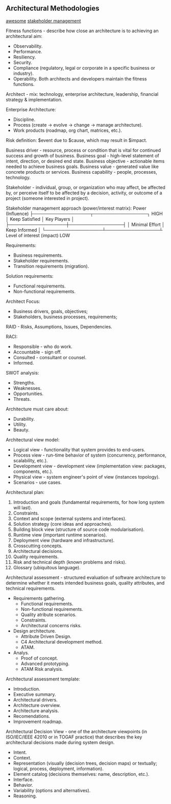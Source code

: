 Architectural Methodologies
-
[awesome](https://github.com/simskij/awesome-software-architecture)
[stakeholder management](https://pubs.opengroup.org/architecture/togaf9-doc/arch/chap21.html)

Fitness functions - describe how close an architecture is to achieving an architectural aim:
* Observability.
* Performance.
* Resiliency.
* Security.
* Compliance (regulatory, legal or corporate in a specific business or industry).
* Operability.
Both architects and developers maintain the fitness functions.

Architect - mix: technology, enterprise architecture, leadership, financial strategy & implementation.

Enterprise Architecture:
* Discipline.
* Process (create -> evolve -> change -> manage architecture).
* Work products (roadmap, org chart, matrices, etc.).

Risk definition: $event due to $cause, which may result in $impact.

Business driver - resource, process or condition that is vital for continued success and growth of business.
Business goal - high-level statement of intent, direction, or desired end state.
Business objective - actionable items needed to achieve business goals.
Business value - generated value like concrete products or services.
Business capability - people, processes, technology.

Stakeholder - individual, group, or organization who may affect, be affected by,
or perceive itself to be affected by a decision, activity, or outcome of a project (someone interested in project).

Stakeholder management approach (power/interest matrix):
Power (Influence)
├──────────────────┬─────────────────┐ HIGH
│ Keep Satisfied   │ Key Players     │
├──────────────────┼─────────────────┤
│ Minimal Effort   │ Keep Informed   │
└──────────────────┴─────────────────┴ Level of interest (impact)
LOW

Requirements:
* Business requirements.
* Stakeholder requirements.
* Transition requirements (migration).

Solution requirements:
* Functional requirements.
* Non-functional requirements.

Architect Focus:
* Business drivers, goals, objectives;
* Stakeholders, business processes, requirements;

RAID - Risks, Assumptions, Issues, Dependencies.

RACI:
* Responsible - who do work.
* Accountable - sign off.
* Consulted - consultant or counsel.
* Informed.

SWOT analysis:
* Strengths.
* Weaknesses.
* Opportunities.
* Threats.

Architecture must care about:
* Durability.
* Utility.
* Beauty.

Architectural view model:
* Logical view - functionality that system provides to end-users.
* Process view - run-time behavior of system (concurrency, performance, scalability, etc.).
* Development view - development view (implementation view: packages, components, etc.).
* Physical view - system engineer's point of view (instances topology).
* Scenarios - use cases.

Architectural plan:
1) Introduction and goals (fundamental requirements, for how long system will last).
2) Constraints.
3) Context and scope (external systems and interfaces).
4) Solution strategy (core ideas and approaches).
5) Building block view (structure of source code modularisation).
6) Runtime view (important runtime scenarios).
7) Deployment view (hardware and infrastructure).
8) Crosscutting concepts.
9) Architectural decisions.
10) Quality requirements.
11) Risk and technical depth (known problems and risks).
12) Glossary (ubiquitous language).

Architectural assessment - structured evaluation of software architecture to determine
whether it meets intended business goals, quality attributes, and technical requirements.
* Requirements gathering.
  * Functional requirements.
  * Non-functional requirements.
  * Quality atribute scenarios.
  * Constraints.
  * Architectural concerns risks.
* Design architecture.
  * Attribute Driven Design.
  * C4 Architectural development method.
  * ATAM.
* Analys.
  * Proof of concept.
  * Advanced prototyping.
  * ATAM Risk analysis.

Architectural assessment template:
* Introduction.
* Executive summary.
* Architectural drivers.
* Architecture overview.
* Architecture analysis.
* Recomendations.
* Improvement roadmap.

Architectural Decision View - one of the architecture viewpoints (in ISO/IEC/IEEE 42010 or in TOGAF practice)
that describes the key architectural decisions made during system design.
* Intent.
* Context.
* Representation (visually (decision trees, decision maps) or textually; logical, process, deployment, information).
* Element catalog (decisions themselves: name, description, etc.).
* Interface.
* Behavior.
* Variability (options and alternatives).
* Reasoning.
